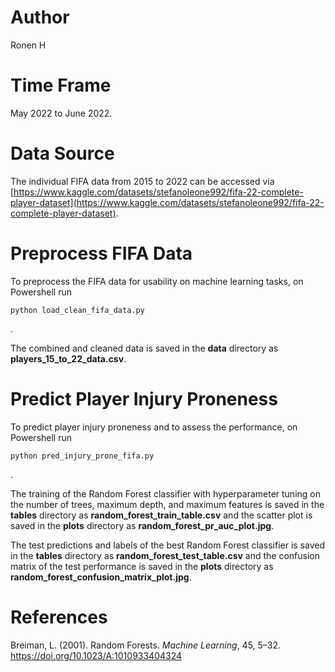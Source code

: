 # Author
Ronen H  

# Time Frame
May 2022 to June 2022.  

# Data Source
The individual FIFA data from 2015 to 2022 can be accessed via [https://www.kaggle.com/datasets/stefanoleone992/fifa-22-complete-player-dataset](https://www.kaggle.com/datasets/stefanoleone992/fifa-22-complete-player-dataset).

# Preprocess FIFA Data
To preprocess the FIFA data for usability on machine learning tasks, on Powershell run
```
python load_clean_fifa_data.py
```
.  

The combined and cleaned data is saved in the **data** directory as **players_15_to_22_data.csv**.

# Predict Player Injury Proneness
To predict player injury proneness and to assess the performance, on Powershell run
```
python pred_injury_prone_fifa.py
```
. 

The training of the Random Forest classifier with hyperparameter tuning on the number of trees, maximum depth, and maximum features is saved in the **tables** directory as **random_forest_train_table.csv** and the scatter plot is saved in the **plots** directory as **random_forest_pr_auc_plot.jpg**.  

The test predictions and labels of the best Random Forest classifier is saved in the **tables** directory as **random_forest_test_table.csv** and the confusion matrix of the test performance is saved in the **plots** directory as **random_forest_confusion_matrix_plot.jpg**.

# References
Breiman, L. (2001). Random Forests. *Machine Learning*, 45, 5–32. https://doi.org/10.1023/A:1010933404324
